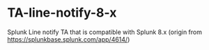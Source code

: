 # TA-line-notify-8-x
Splunk Line notify TA that is compatible with Splunk 8.x (origin from https://splunkbase.splunk.com/app/4614/)
